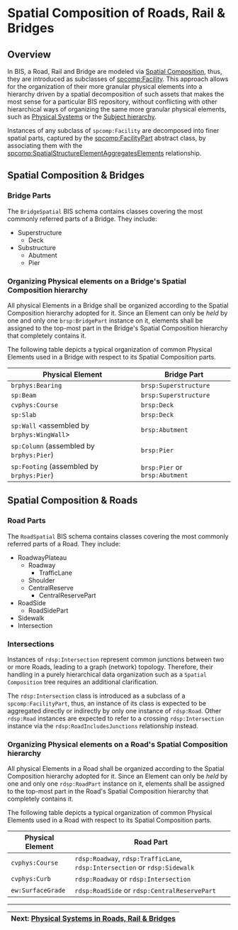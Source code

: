 # Spatial Composition of Roads, Rail & Bridges

## Overview

In BIS, a Road, Rail and Bridge are modeled via [Spatial Composition](../data-organization/spatial-composition.md), thus, they are introduced as subclasses of [spcomp:Facility](https://imodelschemaeditor.bentley.com/?stage=browse&elementtype=entityclass&id=SpatialComposition.Facility). This approach allows for the organization of their more granular physical elements into a hierarchy driven by a spatial decomposition of such assets that makes the most sense for a particular BIS repository, without conflicting with other hierarchical ways of organizing the same more granular physical elements, such as [Physical Systems](../data-organization/modeling-systems.md) or the [Subject hierarchy](../data-organization/information-hierarchy.md).

Instances of any subclass of `spcomp:Facility` are decomposed into finer spatial parts, captured by the [spcomp:FacilityPart](https://imodelschemaeditor.bentley.com/?stage=browse&elementtype=entityclass&id=SpatialComposition.FacilityPart) abstract class, by associating them with the [spcomp:SpatialStructureElementAggregatesElements](https://imodelschemaeditor.bentley.com/?stage=browse&elementtype=relationshipclass&id=SpatialComposition.SpatialStructureElementAggregatesElements) relationship.

## Spatial Composition & Bridges

### Bridge Parts

The `BridgeSpatial` BIS schema contains classes covering the most commonly referred parts of a Bridge. They include:

- Superstructure
  - Deck
- Substructure
  - Abutment
  - Pier

### Organizing Physical elements on a Bridge's Spatial Composition hierarchy

All physical Elements in a Bridge shall be organized according to the Spatial Composition hierarchy adopted for it. Since an Element can only be *held* by one and only one `brsp:BridgePart` instance on it, elements shall be assigned to the top-most part in the Bridge's Spatial Composition hierarchy that completely contains it.

The following table depicts a typical organization of common Physical Elements used in a Bridge with respect to its Spatial Composition parts.

| Physical Element | Bridge Part |
| --- | --- |
| `brphys:Bearing` | `brsp:Superstructure` |
| `sp:Beam` | `brsp:Superstructure` |
| `cvphys:Course` | `brsp:Deck` |
| `sp:Slab` | `brsp:Deck` |
| `sp:Wall` <assembled by `brphys:WingWall`> | `brsp:Abutment` |
| `sp:Column` (assembled by `brphys:Pier`) | `brsp:Pier` |
| `sp:Footing` (assembled by `brphys:Pier`) | `brsp:Pier` or `brsp:Abutment` |

## Spatial Composition & Roads

### Road Parts

The `RoadSpatial` BIS schema contains classes covering the most commonly referred parts of a Road. They include:

- RoadwayPlateau
  - Roadway
    - TrafficLane
  - Shoulder
  - CentralReserve
    - CentralReservePart
- RoadSide
  - RoadSidePart
- Sidewalk
- Intersection

### Intersections

Instances of `rdsp:Intersection` represent common junctions between two or more Roads, leading to a graph (network) topology. Therefore, their handling in a purely hierarchical data organization such as a `Spatial Composition` tree requires an additional clarification.

The `rdsp:Intersection` class is introduced as a subclass of a `spcomp:FacilityPart`, thus, an instance of its class is expected to be aggregated directly or indirectly by only one instance of `rdsp:Road`. Other `rdsp:Road` instances are expected to refer to a crossing `rdsp:Intersection` instance via the `rdsp:RoadIncludesJunctions` relationship instead.

### Organizing Physical elements on a Road's Spatial Composition hierarchy

All physical Elements in a Road shall be organized according to the Spatial Composition hierarchy adopted for it. Since an Element can only be *held* by one and only one `rdsp:RoadPart` instance on it, elements shall be assigned to the top-most part in the Road's Spatial Composition hierarchy that completely contains it.

The following table depicts a typical organization of common Physical Elements used in a Road with respect to its Spatial Composition parts.

| Physical Element | Road Part |
| --- | --- |
| `cvphys:Course` | `rdsp:Roadway`, `rdsp:TrafficLane`, `rdsp:Intersection` or `rdsp:Sidewalk` |
| `cvphys:Curb` | `rdsp:Roadway` or `rdsp:Intersection` |
| `ew:SurfaceGrade` | `rdsp:RoadSide` or `rdsp:CentralReservePart` |

---
| Next: [Physical Systems in Roads, Rail & Bridges](./physical-systems.md)
|:---